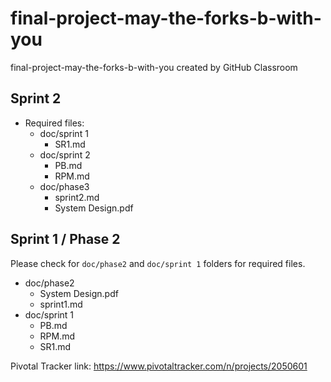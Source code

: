 # final-project-may-the-forks-b-with-you
final-project-may-the-forks-b-with-you created by GitHub Classroom

## Sprint 2
 - Required files:
   - doc/sprint 1
     - SR1.md
   - doc/sprint 2
     - PB.md
     - RPM.md
   - doc/phase3
     - sprint2.md
     - System Design.pdf

## Sprint 1 / Phase 2
Please check for `doc/phase2` and `doc/sprint 1` folders for required files.
 - doc/phase2
    - System Design.pdf
    - sprint1.md
 - doc/sprint 1
    - PB.md
    - RPM.md
    - SR1.md

Pivotal Tracker link: https://www.pivotaltracker.com/n/projects/2050601
